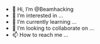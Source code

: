 - 👋 Hi, I’m @Beamhacking
- 👀 I’m interested in ...
- 🌱 I’m currently learning ...
- 💞️ I’m looking to collaborate on ...
- 📫 How to reach me ...

<!---
Beamhacking/Beamhacking is a ✨ special ✨ repository because its `README.md` (this file) appears on your GitHub profile.
You can click the Preview link to take a look at your changes.
--->
